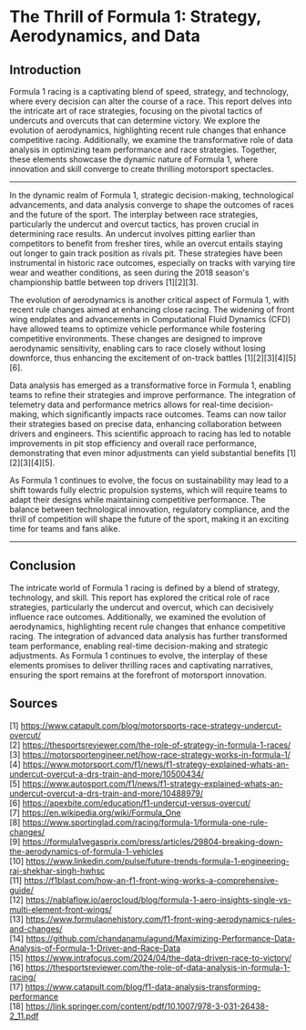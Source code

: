 # The Thrill of Formula 1: Strategy, Aerodynamics, and Data

## Introduction

Formula 1 racing is a captivating blend of speed, strategy, and technology, where every decision can alter the course of a race. This report delves into the intricate art of race strategies, focusing on the pivotal tactics of undercuts and overcuts that can determine victory. We explore the evolution of aerodynamics, highlighting recent rule changes that enhance competitive racing. Additionally, we examine the transformative role of data analysis in optimizing team performance and race strategies. Together, these elements showcase the dynamic nature of Formula 1, where innovation and skill converge to create thrilling motorsport spectacles.

---



In the dynamic realm of Formula 1, strategic decision-making, technological advancements, and data analysis converge to shape the outcomes of races and the future of the sport. The interplay between race strategies, particularly the undercut and overcut tactics, has proven crucial in determining race results. An undercut involves pitting earlier than competitors to benefit from fresher tires, while an overcut entails staying out longer to gain track position as rivals pit. These strategies have been instrumental in historic race outcomes, especially on tracks with varying tire wear and weather conditions, as seen during the 2018 season's championship battle between top drivers [1][2][3].

The evolution of aerodynamics is another critical aspect of Formula 1, with recent rule changes aimed at enhancing close racing. The widening of front wing endplates and advancements in Computational Fluid Dynamics (CFD) have allowed teams to optimize vehicle performance while fostering competitive environments. These changes are designed to improve aerodynamic sensitivity, enabling cars to race closely without losing downforce, thus enhancing the excitement of on-track battles [1][2][3][4][5][6].

Data analysis has emerged as a transformative force in Formula 1, enabling teams to refine their strategies and improve performance. The integration of telemetry data and performance metrics allows for real-time decision-making, which significantly impacts race outcomes. Teams can now tailor their strategies based on precise data, enhancing collaboration between drivers and engineers. This scientific approach to racing has led to notable improvements in pit stop efficiency and overall race performance, demonstrating that even minor adjustments can yield substantial benefits [1][2][3][4][5].

As Formula 1 continues to evolve, the focus on sustainability may lead to a shift towards fully electric propulsion systems, which will require teams to adapt their designs while maintaining competitive performance. The balance between technological innovation, regulatory compliance, and the thrill of competition will shape the future of the sport, making it an exciting time for teams and fans alike.


---

## Conclusion

The intricate world of Formula 1 racing is defined by a blend of strategy, technology, and skill. This report has explored the critical role of race strategies, particularly the undercut and overcut, which can decisively influence race outcomes. Additionally, we examined the evolution of aerodynamics, highlighting recent rule changes that enhance competitive racing. The integration of advanced data analysis has further transformed team performance, enabling real-time decision-making and strategic adjustments. As Formula 1 continues to evolve, the interplay of these elements promises to deliver thrilling races and captivating narratives, ensuring the sport remains at the forefront of motorsport innovation.

## Sources
[1] https://www.catapult.com/blog/motorsports-race-strategy-undercut-overcut/  
[2] https://thesportsreviewer.com/the-role-of-strategy-in-formula-1-races/  
[3] https://motorsportengineer.net/how-race-strategy-works-in-formula-1/  
[4] https://www.motorsport.com/f1/news/f1-strategy-explained-whats-an-undercut-overcut-a-drs-train-and-more/10500434/  
[5] https://www.autosport.com/f1/news/f1-strategy-explained-whats-an-undercut-overcut-a-drs-train-and-more/10488979/  
[6] https://apexbite.com/education/f1-undercut-versus-overcut/  
[7] https://en.wikipedia.org/wiki/Formula_One  
[8] https://www.sportinglad.com/racing/formula-1/formula-one-rule-changes/  
[9] https://formula1vegasprix.com/press/articles/29804-breaking-down-the-aerodynamics-of-formula-1-vehicles  
[10] https://www.linkedin.com/pulse/future-trends-formula-1-engineering-raj-shekhar-singh-hwhsc  
[11] https://f1blast.com/how-an-f1-front-wing-works-a-comprehensive-guide/  
[12] https://nablaflow.io/aerocloud/blog/formula-1-aero-insights-single-vs-multi-element-front-wings/  
[13] https://www.formulaonehistory.com/f1-front-wing-aerodynamics-rules-and-changes/  
[14] https://github.com/chandanamulagund/Maximizing-Performance-Data-Analysis-of-Formula-1-Driver-and-Race-Data  
[15] https://www.intrafocus.com/2024/04/the-data-driven-race-to-victory/  
[16] https://thesportsreviewer.com/the-role-of-data-analysis-in-formula-1-racing/  
[17] https://www.catapult.com/blog/f1-data-analysis-transforming-performance  
[18] https://link.springer.com/content/pdf/10.1007/978-3-031-26438-2_11.pdf